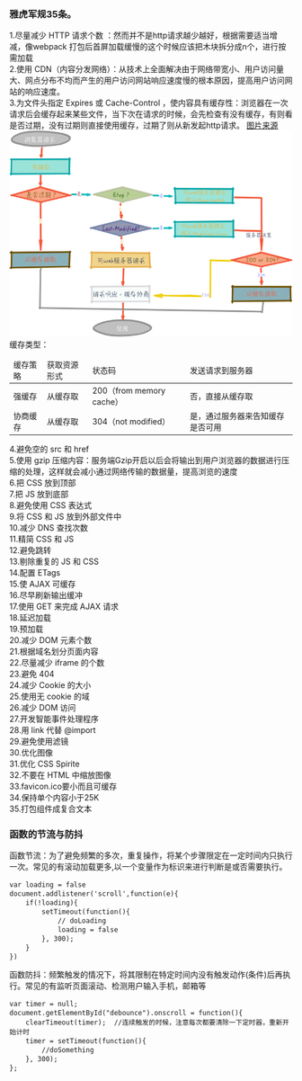 ### <h3>雅虎军规35条。 </h3> 
1.尽量减少 HTTP 请求个数 ：然而并不是http请求越少越好，根据需要适当增减，像webpack 打包后首屏加载缓慢的这个时候应该把木块拆分成n个，进行按需加载  
2.使用 CDN（内容分发网络）：从技术上全面解决由于网络带宽小、用户访问量大、网点分布不均而产生的用户访问网站响应速度慢的根本原因，提高用户访问网站的响应速度。  
3.为文件头指定 Expires 或 Cache-Control ，使内容具有缓存性：浏览器在一次请求后会缓存起来某些文件，当下次在请求的时候，会先检查有没有缓存，有则看是否过期，没有过期则直接使用缓存，过期了则从新发起http请求。 <a href='https://h.lishaoy.net/webOptimize.html'>图片来源</a>
	![Image text](https://github.com/smxyzb/blog/blob/master/img/webCache4.png)
	缓存类型：
	<table>
		<thead><tr><td>缓存策略</td><td>获取资源形式</td><td>状态码</td><td>发送请求到服务器</td></tr></thead>
		<tbody>
			<tr><td>强缓存</td><td>从缓存取</td><td>200（from memory cache）</td><td>否，直接从缓存取</td></tr>
			<tr><td>协商缓存</td><td>从缓存取</td><td>304（not modified）</td><td>是，通过服务器来告知缓存是否可用</td></tr>
		</tbody>
	</table>
4.避免空的 src 和 href  
5.使用 gzip 压缩内容：服务端Gzip开启以后会将输出到用户浏览器的数据进行压缩的处理，这样就会减小通过网络传输的数据量，提高浏览的速度  
6.把 CSS 放到顶部  
7.把 JS 放到底部  
8.避免使用 CSS 表达式  
9.将 CSS 和 JS 放到外部文件中  
10.减少 DNS 查找次数  
11.精简 CSS 和 JS  
12.避免跳转  
13.剔除重复的 JS 和 CSS  
14.配置 ETags  
15.使 AJAX 可缓存  
16.尽早刷新输出缓冲  
17.使用 GET 来完成 AJAX 请求  
18.延迟加载  
19.预加载  
20.减少 DOM 元素个数  
21.根据域名划分页面内容  
22.尽量减少 iframe 的个数  
23.避免 404  
24.减少 Cookie 的大小  
25.使用无 cookie 的域  
26.减少 DOM 访问  
27.开发智能事件处理程序    
28.用 link 代替 @import  
29.避免使用滤镜  
30.优化图像  
31.优化 CSS Spirite  
32.不要在 HTML 中缩放图像  
33.favicon.ico要小而且可缓存  
34.保持单个内容小于25K  
35.打包组件成复合文本  



### <h3>函数的节流与防抖 </h3> 
函数节流：为了避免频繁的多次，重复操作，将某个步骤限定在一定时间内只执行一次。常见的有滚动加载更多,以一个变量作为标识来进行判断是或否需要执行。    

``` 
var loading = false
document.addlistener('scroll',function(e){
	if(!loading){
		setTimeout(function(){
			// doLoading
			loading = false
		}, 300);
	}
})
```  
函数防抖：频繁触发的情况下，将其限制在特定时间内没有触发动作(条件)后再执行。常见的有监听页面滚动、检测用户输入手机，邮箱等
``` 
var timer = null;
document.getElementById("debounce").onscroll = function(){
    clearTimeout(timer);  //连续触发的时候，注意每次都要清除一下定时器，重新开始计时
    timer = setTimeout(function(){
        //doSomething
    }, 300);
};  
```  

